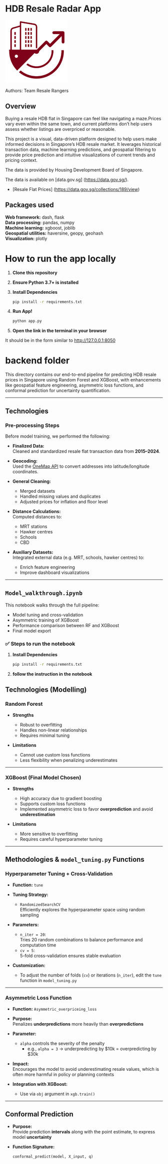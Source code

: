 # HDB Resale Radar App
<img src="assets/applogo.png" alt="App Logo" width="200" height="200"/>

Authors: Team Resale Rangers

## Overview
Buying a resale HDB flat in Singapore can feel like navigating a maze.Prices vary even within the same town, and current platforms don’t help users assess whether listings are overpriced or reasonable.

This project is a visual, data-driven platform designed to help users make informed decisions in Singapore’s HDB resale market.
It leverages historical transaction data, machine learning predictions, and geospatial filtering to provide price prediction and intuitive visualizations of current trends and pricing context.

The data is provided by Housing Development Board of Singapore. 

The data is available on [data.gov.sg] (https://data.gov.sg/).
- [Resale Flat Prices] (https://data.gov.sg/collections/189/view)

## Packages used
**Web framework:** dash, flask  
**Data processing:** pandas, numpy  
**Machine learning:** xgboost, joblib  
**Geospatial utilities:** haversine, geopy, geohash  
**Visualization:** plotly


# How to run the app locally
1. **Clone this repository**
2. **Ensure Python 3.7+ is installed**
3. **Install Dependencies**
   ```bash
   pip install -r requirements.txt
4. **Run App!**

   ```bash
   python app.py
5. **Open the link in the terminal in your browser**
   
It should be in the form similar to http://127.0.0.1:8050
# backend folder 

This directory contains our end-to-end pipeline for predicting HDB resale prices in Singapore using Random Forest and XGBoost, with enhancements like geospatial feature engineering, asymmetric loss functions, and conformal prediction for uncertainty quantification.

---

##  Technologies

###  Pre-processing Steps

Before model training, we performed the following:

- **Finalized Data:**  
  Cleaned and standardized resale flat transaction data from **2015–2024**.

- **Geocoding:**  
  Used the [OneMap API](https://www.onemap.gov.sg/) to convert addresses into latitude/longitude coordinates.

- **General Cleaning:**  
  - Merged datasets  
  - Handled missing values and duplicates  
  - Adjusted prices for inflation and floor level

- **Distance Calculations:**  
  Computed distances to:
  - MRT stations  
  - Hawker centres  
  - Schools  
  - CBD

- **Auxiliary Datasets:**  
  Integrated external data (e.g. MRT, schools, hawker centres) to:
  - Enrich feature engineering  
  - Improve dashboard visualizations

---

##  `Model_walkthrough.ipynb`

This notebook walks through the full pipeline:

- Model tuning and cross-validation  
- Asymmetric training of XGBoost  
- Performance comparison between RF and XGBoost  
- Final model export

### ✅ Steps to run the notebook

1. **Install Dependencies**

   ```bash
   pip install -r requirements.txt
2. **follow the instruction in the notebook**

##  Technologies (Modelling)

###  Random Forest

- **Strengths**
  - Robust to overfitting  
  - Handles non-linear relationships  
  - Requires minimal tuning

- **Limitations**
  - Cannot use custom loss functions  
  - Less flexibility when penalizing underestimates

---

###  XGBoost (Final Model Chosen)

- **Strengths**
  - High accuracy due to gradient boosting  
  - Supports custom loss functions  
  - Implemented asymmetric loss to favor **overprediction** and avoid **underestimation**

- **Limitations**
  - More sensitive to overfitting  
  - Requires careful hyperparameter tuning

---

##  Methodologies & `model_tuning.py` Functions

###  Hyperparameter Tuning + Cross-Validation

- **Function:** `tune`

- **Tuning Strategy:**
  - `RandomizedSearchCV`  
    Efficiently explores the hyperparameter space using random sampling

- **Parameters:**
  - `n_iter = 20`:  
    Tries 20 random combinations to balance performance and computation time
  - `cv = 5`:  
    5-fold cross-validation ensures stable evaluation

- **Customization:**
  - To adjust the number of folds (`cv`) or iterations (`n_iter`), edit the `tune` function in `model_tuning.py`

---

###  Asymmetric Loss Function

- **Function:** `Asymmetric_overpriceing_loss`

- **Purpose:**  
  Penalizes **underpredictions** more heavily than **overpredictions**

- **Parameter:**
  - `alpha` controls the severity of the penalty  
    - e.g., `alpha = 3` → underpredicting by $10k = overpredicting by $30k

- **Impact:**  
  Encourages the model to avoid underestimating resale values, which is often more harmful in policy or planning contexts

- **Integration with XGBoost:**
  - Use via `obj` argument in `xgb.train()`

---

##  Conformal Prediction

- **Purpose:**  
  Provide prediction **intervals** along with the point estimate, to express model **uncertainty**

- **Function Signature:**
  ```python
  conformal_predict(model, X_input, q)
